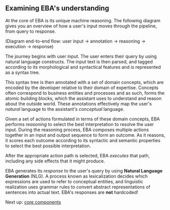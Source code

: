 ## Examining EBA's understanding

At the core of EBA is its unique machine reasoning. The following diagram gives you an overview of how a user's input moves through the pipeline, from query to response.

(Diagram end-to-end flow: user input -> annotation -> reasoning -> execution -> response)

The journey begins with user input. The user enters their query by using natural language constructs. The input text is then parsed, and tagged according to its morphological and syntactical features and is represented as a syntax tree.

This syntax tree is then annotated with a set of domain concepts, which are encoded by the developer relative to their domain of expertise. Concepts often correspond to business entities and processes and as such, forms the atomic building blocks, which the assistant uses to understand and reason about the outside world. These annotations effectively map the user's _natural_ language to the assistant's _conceptual_ language.

Given a set of actions formulated in terms of these domain concepts, EBA performs _reasoning_ to select the best interpretation to resolve the user input. During the reasoning process, EBA composes multiple actions together in an input and output sequence to form an outcome. As it reasons, it scores each outcome according to its syntactic and semantic properties to select the best possible interpretation. 

After the appropriate action path is selected, EBA _executes_ that path, including any side effects that it might produce.

EBA generates its _response_ to the user's query by using **Natural Language Generation** (NLG). A process known as lexicalization decides which expressions are used to refer to conceptual entities, and linguistic realization uses grammar rules to convert abstract representations of sentences into actual text. EBA's responses are **not** hardcoded!


Next up: [core components](./core-components.md)
